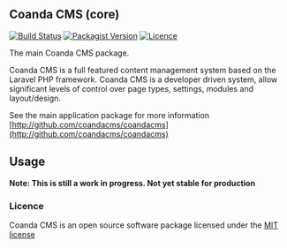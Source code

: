 ## Coanda CMS (core)

[![Build Status](https://travis-ci.org/CoandaCMS/coanda-core.svg)](https://travis-ci.org/CoandaCMS/coanda-core)
[![Packagist Version](http://img.shields.io/packagist/v/CoandaCMS/coanda-core.svg)](https://packagist.org/packages/coandacms/coanda-core)
[![Licence](http://img.shields.io/packagist/l/CoandaCMS/coanda-core.svg)](https://packagist.org/packages/coandacms/coanda-core)

The main Coanda CMS package.

Coanda CMS is a full featured content management system based on the Laravel PHP framework. Coanda CMS is a developer driven system, allow significant levels of control over page types, settings, modules and layout/design.

See the main application package for more information [http://github.com/coandacms/coandacms](http://github.com/coandacms/coandacms)

## Usage

**Note: This is still a work in progress. Not yet stable for production**

### Licence

Coanda CMS is an open source software package licensed under the [MIT license](http://opensource.org/licenses/MIT)
